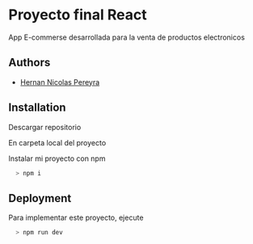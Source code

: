 # Proyecto final React

App E-commerse desarrollada para la venta de productos electronicos 

## Authors

- [Hernan Nicolas Pereyra](https://github.com/hernannicolaspereyra)


## Installation

Descargar repositorio

En carpeta local del proyecto

Instalar mi proyecto con npm

```bash
  > npm i
```
    
## Deployment

Para implementar este proyecto, ejecute

```bash
  > npm run dev
```

